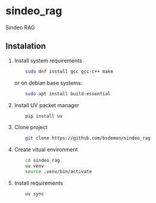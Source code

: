# sindeo_rag
Sindeo RAG 

## Instalation

1. Install system requirements
    ```bash
        sudo dnf install gcc gcc-c++ make
    ```
    or on debian base systems:
    ```bash
        sudo apt install build-essential
    ```

1. Install UV packet manager
    ```bash
        pip install uv
    ```

1. Clone project
    ```bash
        git clone https://github.com/bsdemon/sindeo_rag
    ```

1. Create vitual environment
    ```bash
        cd sindeo_rag
        uv venv
        source .venv/bin/activate
    ```

1. Install requirements
    ```bash
        uv sync
    ```